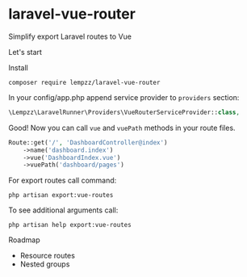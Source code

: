 # laravel-vue-router
Simplify export Laravel routes to Vue

Let's start

Install
```
composer require lempzz/laravel-vue-router
```

In your config/app.php append service provider to `providers` section:
```php
\Lempzz\LaravelRunner\Providers\VueRouterServiceProvider::class,

```

Good! Now you can call `vue` and `vuePath` methods in your route files.
```php
Route::get('/', 'DashboardController@index')
    ->name('dashboard.index')
    ->vue('DashboardIndex.vue')
    ->vuePath('dashboard/pages')
```

For export routes call command:
```
php artisan export:vue-routes
```

To see additional arguments call:
```
php artisan help export:vue-routes
```


Roadmap
* Resource routes
* Nested groups
